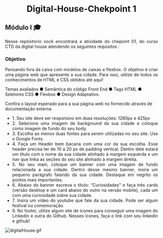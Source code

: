 
<h1 align="center">Digital-House-Chekpoint 1</h1>



  <h2 align="justify"> Módulo I 🎓 </h2> 
<p align="justify"> Nesse repósitorio você encontrará a atividade do chepoint 01, do curso CTD da digital house atendendo os seguintes requisitos : </p>
 


  <h3 align="justify">Objetivo</h3>
<p align="justify">Pensando fora da caixa com modelos de caixas e flexbox.
O objetivo é criar uma página web que apresente a sua cidade. Para isso, utilize de todos
os conhecimentos de HTML e CSS obtidos até aqui!</p>
Temas avaliados
● Semântica do código Front End
● Tags HTML
● Seletores CSS
● Flexbox
● Design Adaptativo.


Confira o layout esperado para a sua página web no fornecido através de documentação externa 


 <ul align="justify">
<li>1. Seu site deve ser responsivo em duas resoluções: 1280px e 425px</li>
<li>2. Selecione uma imagem de background da sua cidade e coloque como imagem
de fundo do seu body.</li>
<li>3. Escolha ao menos duas fontes para serem utilizadas no seu site. Use o Google
Fonts.</li>
<li>4. Faça um Header bem bacana com uma cor da sua escolha. Esse header precisa
ter de 10 a 20 px de padding vertical. Dentro dele estará um título com o nome
da sua cidade alinhado à margem esquerda e um nav que linka as seções do
seu site alinhado à margem direita.</li>
<li>5. No seu main, coloque um banner com uma imagem de fundo relacionada a sua
cidade. Dentro desse mesmo banner, insira um pequeno parágrafo falando da
sua cidade. Destaque em negrito os pontos mais importantes.</li>
<li>6. Abaixo do banner escreva o título: “Curiosidades” e faça três cards (versão
desktop e um card abaixo do outro na versão mobile), cada um com uma
curiosidade sobre sua cidade.</li>
<li>7. Insira um vídeo do youtube que fale da sua cidade. Pode ser algum festival ou
comemoração. </li></li>
<li>8. No footer, utilize algum site de ícones para conseguir uma imagem do Linkedin
e outra do Github. Nesses ícones, faça o link com seu linkedin e github! </li>
</ul>
<img src="https://media3.giphy.com/media/rxCetmGLLM9scLofmG/giphy.gif?cid=790b7611ef48f44335cfb9d84c712163b43c61c30a109f9e&rid=giphy.gif&ct=s" alt="digitalHouse.gif"  align="center"/>
